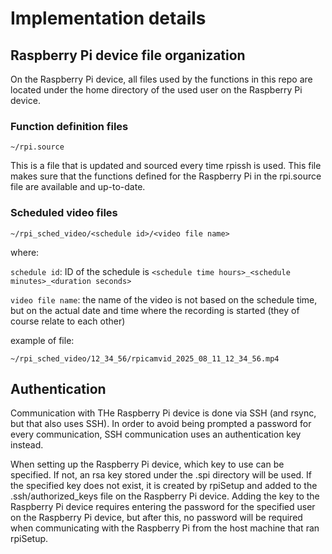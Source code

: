 # Implementation details

## Raspberry Pi device file organization

On the Raspberry Pi device, all files used by the functions in this repo are located under the home directory of the used user on the Raspberry Pi device.

### Function definition files

```
~/rpi.source
```

This is a file that is updated and sourced every time rpissh is used. This file makes sure that the functions defined for the Raspberry Pi in the rpi.source file are available and up-to-date. 

### Scheduled video files

```
~/rpi_sched_video/<schedule id>/<video file name>
```

where:

`schedule id`: ID of the schedule is `<schedule time hours>_<schedule minutes>_<duration seconds>`

`video file name`: the name of the video is not based on the schedule time, but on the actual date and time where the recording is started (they of course relate to each other)

example of file:

```
~/rpi_sched_video/12_34_56/rpicamvid_2025_08_11_12_34_56.mp4
```

## Authentication

Communication with THe Raspberry Pi device is done via SSH (and rsync, but that also uses SSH). In order to avoid being prompted a password for every communication, SSH communication uses an authentication key instead.

When setting up the Raspberry Pi device, which key to use can be specified. If not, an rsa key stored under the .spi directory will be used. If the specified key does not exist, it is created by rpiSetup and added to the .ssh/authorized_keys file on the Raspberry Pi device. Adding the key to the Raspberry Pi device requires entering the password for the specified user on the Raspberry Pi device, but after this, no password will be required when communicating with the Raspberry Pi from the host machine that ran rpiSetup.
